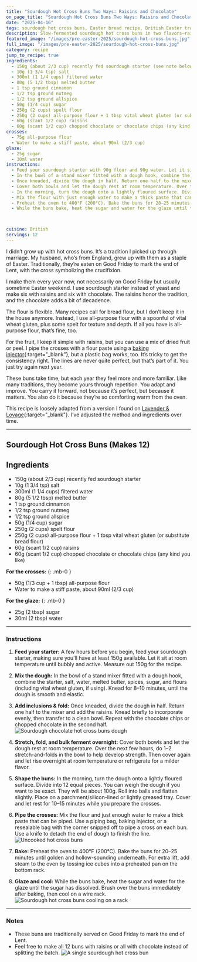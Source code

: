 ```yaml
---
title: "Sourdough Hot Cross Buns Two Ways: Raisins and Chocolate"
on_page_title: "Sourdough Hot Cross Buns Two Ways: Raisins and Chocolate"
date: "2025-04-16"
tags: sourdough hot cross buns, Easter bread recipe, British Easter traditions, homemade hot cross buns, sourdough Easter baking, chocolate hot cross buns
description: Slow-fermented sourdough hot cross buns in two flavors—raisin and chocolate. A comforting bake for Easter weekend or Good Friday, with room to make it your own.
featured_image: "/images/pre-easter-2025/sourdough-hot-cross-buns.jpg"
full_image: "/images/pre-easter-2025/sourdough-hot-cross-buns.jpg"
category: recipe
jump_to_recipe: true
ingredients:
  - 150g (about 2/3 cup) recently fed sourdough starter (see note below)
  - 10g (1 3/4 tsp) salt
  - 300ml (1 1/4 cups) filtered water
  - 80g (5 1/2 tbsp) melted butter
  - 1 tsp ground cinnamon
  - 1/2 tsp ground nutmeg
  - 1/2 tsp ground allspice
  - 50g (1/4 cup) sugar
  - 250g (2 cups) spelt flour
  - 250g (2 cups) all-purpose flour + 1 tbsp vital wheat gluten (or substitute bread flour)
  - 60g (scant 1/2 cup) raisins
  - 60g (scant 1/2 cup) chopped chocolate or chocolate chips (any kind you like)
crosses:
  - 75g all-purpose flour
  - Water to make a stiff paste, about 90ml (2/3 cup)
glaze:
  - 25g sugar
  - 30ml water
instructions:
  - Feed your sourdough starter with 90g flour and 90g water. Let it sit at room temperature until bubbly and active. Measure out 150g for the recipe.
  - In the bowl of a stand mixer fitted with a dough hook, combine the starter, salt, water, melted butter, spices, sugar, and flours (including vital wheat gluten, if using). Knead for 8–10 minutes, until the dough is smooth and elastic.
  - Once kneaded, divide the dough in half. Return one half to the mixer and add the raisins. Knead briefly to incorporate evenly, then transfer to a clean bowl. Repeat with the chocolate chips or chopped chocolate in the second half.
  - Cover both bowls and let the dough rest at room temperature. Over the next few hours, do 1–2 stretch-and-folds in the bowl to help develop strength. Then cover again and let rise overnight at room temperature or refrigerate for a milder flavor.
  - In the morning, turn the dough onto a lightly floured surface. Divide into 12 equal pieces. You can weigh if you want to be exact. They will be about 100g. Roll into balls and flatten slightly. Place on a parchment/silicon-lined or lightly greased tray. Cover and let rest for 10–15 minutes while you prepare the crosses.
  - Mix the flour with just enough water to make a thick paste that can be piped. Use a piping bag, baking injector, or a resealable bag with the corner snipped off to pipe a cross on each bun. Use a knife to detach the end of dough to finish the line.
  - Preheat the oven to 400°F (200°C). Bake the buns for 20–25 minutes, until golden and hollow-sounding underneath. For extra lift, add steam to the oven by tossing ice cubes into a preheated pan on the bottom rack.
  - While the buns bake, heat the sugar and water for the glaze until the sugar has dissolved. Brush over the buns immediately after baking, then cool on a wire rack.



cuisine: British
servings: 12
---
```


I didn’t grow up with hot cross buns. It’s a tradition I picked up through marriage. My husband, who’s from England, grew up with them as a staple of Easter. Traditionally, they’re eaten on Good Friday to mark the end of Lent, with the cross symbolizing the crucifixion.

I make them every year now, not necessarily on Good Friday but usually sometime Easter weekend. I use sourdough starter instead of yeast and make six with raisins and six with chocolate. The raisins honor the tradition, and the chocolate adds a bit of decadence.

The flour is flexible. Many recipes call for bread flour, but I don’t keep it in the house anymore. Instead, I use all-purpose flour with a spoonful of vital wheat gluten, plus some spelt for texture and depth. If all you have is all-purpose flour, that’s fine, too.

For the fruit, I keep it simple with raisins, but you can use a mix of dried fruit or peel. I pipe the crosses with a flour paste using a [baking injector](https://www.amazon.com/Norpro-Cupcake-Injector-Decorating-9-Piece/dp/B0042YYBNC/ref=sr_1_1){:target="_blank"}, but a plastic bag works, too. It’s tricky to get the consistency right. The lines are never quite perfect, but that’s part of it. You just try again next year.

These buns take time, but each year they feel more and more familiar. Like many traditions, they become yours through repetition. You adapt and improve. You carry it forward, not because it’s perfect, but because it matters. You also do it because they’re so comforting warm from the oven.

This recipe is loosely adapted from a version I found on [Lavender & Lovage](https://www.lavenderandlovage.com/2019/04/easy-no-knead-sourdough-hot-cross-buns.html){:target="_blank"}. I’ve adjusted the method and ingredients over time.

---

## Sourdough Hot Cross Buns (Makes 12)

<h2 id="recipe-target">Ingredients</h2>

- 150g (about 2/3 cup) recently fed sourdough starter
- 10g (1 3/4 tsp) salt
- 300ml (1 1/4 cups) filtered water
- 80g (5 1/2 tbsp) melted butter
- 1 tsp ground cinnamon
- 1/2 tsp ground nutmeg
- 1/2 tsp ground allspice
- 50g (1/4 cup) sugar
- 250g (2 cups) spelt flour
- 250g (2 cups) all-purpose flour + 1 tbsp vital wheat gluten (or substitute bread flour)
- 60g (scant 1/2 cup) raisins
- 60g (scant 1/2 cup) chopped chocolate or chocolate chips (any kind you like)

**For the crosses:**
{: .mb-0 }
- 50g (1/3 cup + 1 tbsp) all-purpose flour
- Water to make a stiff paste, about 90ml (2/3 cup)

**For the glaze:**
{: .mb-0 }
- 25g (2 tbsp) sugar
- 30ml (2 tbsp) water

---

### Instructions

1. **Feed your starter:**
   A few hours before you begin, feed your sourdough starter, making sure you'll have at least 150g available. Let it sit at room temperature until bubbly and active. Measure out 150g for the recipe.

2. **Mix the dough:**
   In the bowl of a stand mixer fitted with a dough hook, combine the starter, salt, water, melted butter, spices, sugar, and flours (including vital wheat gluten, if using). Knead for 8–10 minutes, until the dough is smooth and elastic.

3. **Add inclusions & fold:**
   Once kneaded, divide the dough in half. Return one half to the mixer and add the raisins. Knead briefly to incorporate evenly, then transfer to a clean bowl. Repeat with the chocolate chips or chopped chocolate in the second half.
	 ![Sourdough chocolate hot cross buns dough](/images/pre-easter-2025/chocolate-hot-cross-bun-dough.jpg)

4. **Stretch, fold, and bulk ferment overnight:**
   Cover both bowls and let the dough rest at room temperature. Over the next few hours, do 1–2 stretch-and-folds in the bowl to help develop strength. Then cover again and let rise overnight at room temperature or refrigerate for a milder flavor.

5. **Shape the buns:**
   In the morning, turn the dough onto a lightly floured surface. Divide into 12 equal pieces. You can weigh the dough if you want to be exact. They will be about 100g. Roll into balls and flatten slightly. Place on a parchment/silicon-lined or lightly greased tray. Cover and let rest for 10–15 minutes while you prepare the crosses.

6. **Pipe the crosses:**
   Mix the flour and just enough water to make a thick paste that can be piped. Use a piping bag, baking injector, or a resealable bag with the corner snipped off to pipe a cross on each bun. Use a knife to detach the end of dough to finish the line.
	 ![Uncooked hot cross buns](/images/pre-easter-2025/raw-hot-cross-buns.jpg)

7. **Bake:**
   Preheat the oven to 400°F (200°C). Bake the buns for 20–25 minutes until golden and hollow-sounding underneath. For extra lift, add steam to the oven by tossing ice cubes into a preheated pan on the bottom rack.

8. **Glaze and cool:**
   While the buns bake, heat the sugar and water for the glaze until the sugar has dissolved. Brush over the buns immediately after baking, then cool on a wire rack.
	![Sourdough hot cross buns cooling on a rack](/images/pre-easter-2025/hot-cross-buns-cooling.jpg)
---

### Notes

- These buns are traditionally served on Good Friday to mark the end of Lent.
- Feel free to make all 12 buns with raisins or all with chocolate instead of splitting the batch.
![A single sourdough hot cross bun](/images/pre-easter-2025/hot-cross-bun.jpg)
